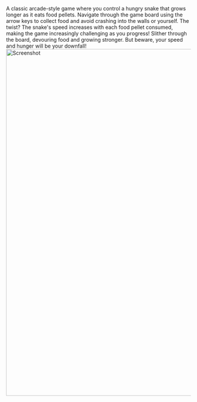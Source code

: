 A classic arcade-style game where you control a hungry snake that grows longer as it eats food pellets. Navigate through the game board using the arrow keys to collect food and avoid crashing into the walls or yourself. The twist? The snake's speed increases with each food pellet consumed, making the game increasingly challenging as you progress! Slither through the board, devouring food and growing stronger. But beware, your speed and hunger will be your downfall!<img width="944" alt="Screenshot " src="https://github.com/user-attachments/assets/b3e24675-852e-4dec-969f-d2210c899506" />

